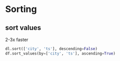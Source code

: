 # Sorting

## sort values
2-3x faster
```py
dl.sort(['city', 'ts'], descending=False)
df.sort_values(by=['city', 'ts'], ascending=True)
```
